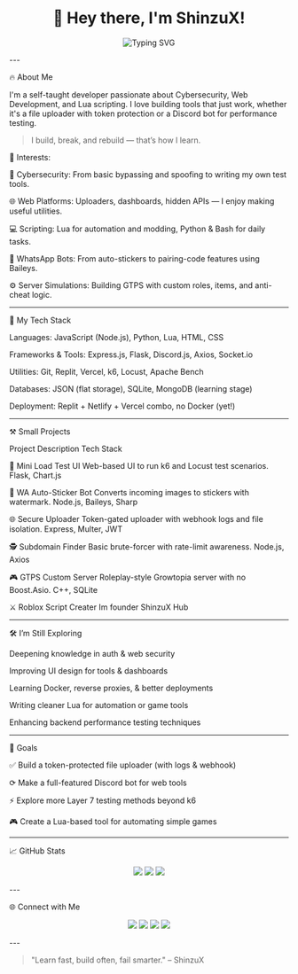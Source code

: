 <h1 align="center">👋 Hey there, I'm ShinzuX!</h1>
<p align="center">
  <img src="https://readme-typing-svg.herokuapp.com/?center=true&width=600&lines=Cybersecurity+Explorer;Web+Tool+Builder;Lua+Script+Tinkerer;Always+Learning+Something+New" alt="Typing SVG" />
</p>
---

🔥 About Me

I'm a self-taught developer passionate about Cybersecurity, Web Development, and Lua scripting. I love building tools that just work, whether it's a file uploader with token protection or a Discord bot for performance testing.

> I build, break, and rebuild — that’s how I learn.



🧠 Interests:

🔐 Cybersecurity: From basic bypassing and spoofing to writing my own test tools.

🌐 Web Platforms: Uploaders, dashboards, hidden APIs — I enjoy making useful utilities.

💻 Scripting: Lua for automation and modding, Python & Bash for daily tasks.

📱 WhatsApp Bots: From auto-stickers to pairing-code features using Baileys.

⚙️ Server Simulations: Building GTPS with custom roles, items, and anti-cheat logic.



---

🧙 My Tech Stack

Languages: JavaScript (Node.js), Python, Lua, HTML, CSS

Frameworks & Tools: Express.js, Flask, Discord.js, Axios, Socket.io

Utilities: Git, Replit, Vercel, k6, Locust, Apache Bench

Databases: JSON (flat storage), SQLite, MongoDB (learning stage)

Deployment: Replit + Netlify + Vercel combo, no Docker (yet!)



---

⚒️ Small Projects

Project	Description	Tech Stack

🧪 Mini Load Test UI	Web-based UI to run k6 and Locust test scenarios.	Flask, Chart.js

🤖 WA Auto-Sticker Bot	Converts incoming images to stickers with watermark.	Node.js, Baileys, Sharp

🌐 Secure Uploader	Token-gated uploader with webhook logs and file isolation.	Express, Multer, JWT

🕵️ Subdomain Finder	Basic brute-forcer with rate-limit awareness.	Node.js, Axios

🎮 GTPS Custom Server	Roleplay-style Growtopia server with no Boost.Asio.	C++, SQLite

⚔️ Roblox Script Creater Im founder ShinzuX Hub


---

🛠️ I’m Still Exploring

Deepening knowledge in auth & web security

Improving UI design for tools & dashboards

Learning Docker, reverse proxies, & better deployments

Writing cleaner Lua for automation or game tools

Enhancing backend performance testing techniques



---

🎯 Goals

✅ Build a token-protected file uploader (with logs & webhook)

⟳ Make a full-featured Discord bot for web tools

⚡ Explore more Layer 7 testing methods beyond k6

🎮 Create a Lua-based tool for automating simple games



---

📈 GitHub Stats

<p align="center">
  <img src="https://github-readme-stats.vercel.app/api?username=raxoner&show_icons=true&theme=tokyonight&count_private=true" />
  <img src="https://github-readme-streak-stats.herokuapp.com/?user=raxoner&theme=tokyonight" />
  <img src="https://github-readme-stats.vercel.app/api/top-langs/?username=raxoner&layout=compact&theme=tokyonight" />
</p>
---

🌐 Connect with Me

<p align="center">
  <a href="https://t.me/ShinzuXjack"><img src="https://img.shields.io/badge/Telegram-26A5E4?style=flat&logo=telegram&logoColor=white" /></a>
  <a href="https://discord.gg/EJkYJMt337"><img src="https://img.shields.io/badge/Discord-7289DA?style=flat&logo=discord&logoColor=white" /></a>
  <a href="https://linkedin.com/in/shimunax"><img src="https://img.shields.io/badge/LinkedIn-0077B5?style=flat&logo=linkedin&logoColor=white" /></a>
  <a href="#"><img src="https://img.shields.io/badge/Twitter-1DA1F2?style=flat&logo=twitter&logoColor=white" /></a>
</p>
---

> "Learn fast, build often, fail smarter." – ShinzuX



